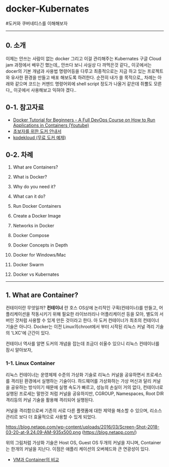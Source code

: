 # docker-Kubernates
#도커와 쿠버네티스를 이해해보자

----
## 0. 소개
이제는 안쓰는 사람이 없는 docker 그리고 이걸 관리해주는 Kubernates 
구글 Cloud jam 과정에서 배우긴 했는데,, 안쓰다 보니 사실상 다 까먹은것 같다,,
이곳에서는 docer의 기본 개념과 사용법 명령어등을 다루고 최종적으로는 지금 하고 있는 프로젝트와 유사한 환경을 만들고 배포 해보도록 하려한다.
순전히 내가 쓸 목적으로,, 
차례는 아래와 같으며 코드는 커맨드 명령어외에 shell script 정도가 나올거 같은데 쥐뿔도 모른다,,
이곳에서 사용해보고 익혀야 겠다..

## 0-1. 참고자료 
- [Docker Tutorial for Beginners - A Full DevOps Course on How to Run Applications in Containers (Youtube)](https://www.youtube.com/watch?v=fqMOX6JJhGo)
- [초보자를 위한 도커 안내서](https://subicura.com/2017/01/19/docker-guide-for-beginners-1.html)
- [kodekloud (무료 도커 예제)](https://kodekloud.com/p/docker-labs)

## 0-2. 차례
1. What are Containers?
2. What is Docker?
3. Why do you need it?
4. What can it do?

5. Run Docker Containers
6. Create a Docker Image
7. Networks in Docker
8. Docker Compose

9. Docker Concepts in Depth

10. Docker for Windows/Mac

11. Docker Swarm
12. Docker vs Kubernates

---

## 1. What are Container?
컨테이이란 무엇일까? __컨테이너__ 란 호스 OS상에 논리적인 구획(컨테이너)를 만들고, 어플리케이션을 작동시키기 위해 필요한 라이브러리나 어플리케이션 등을 모아, 별도의 서버인 것처럼 사용할 수 있게 만든 것이라고 한다. 아 도커 컨테이너가 최초의 컨테이너 기술은 아니다. Docker는 이전 Linux의chroot에서 부터 시작된 리눅스 커널 격리 기술의 'LXC'에 근간이 있다. 

컨테이너 역사를 알면 도커의 개념을 잡는데 조금더 쉬울수 있으니 리눅스 컨테이너를 잠시 알아보자,

### 1-1. Linux Container
리눅스 컨테이너는 운영체제 수준의 가상화 기술로 리눅스 커널을 공유하면서 프로세스를 격리된 환경에서 실행하는 기술이다. 하드웨어를 가상화하는 가상 머신과 달리 커널을 공유하는 방식이기 때문에 실행 속도가 빠르고, 성능의 손실이 거의 없다, 컨테이너로 실행된 프로세는 말한것 처럼 커널을 공유하지만, CGROUP, Namespaces, Root DIR격리등의 커널 기술을 활용해 격리되어 실행된다.   

커널을 격리함으로써 기존의 서로 다른 플랫폼에 대한 제약을 해소할 수 있으며, 리소스 관리르 보다 더 효율적으로 사용할 수 있게 되었다.

https://blog.netapp.com/wp-content/uploads/2016/03/Screen-Shot-2018-03-20-at-9.24.09-AM-935x500.png
(https://blog.netapp.com/)

위의 그림처럼 가상화 기술은 Host OS, Guest OS 두개의 커널을 지니며, Container는 한개의 커널을 지난다. 이점은 애플리 케이션의 오버헤드와 큰 연광성이 있다.

- [VM과 Container의 비교](https://medium.com/@lhs6395/container%EC%99%80-vm%EC%9D%98-%EB%B9%84%EA%B5%90-84f6a8b7cd4c)





